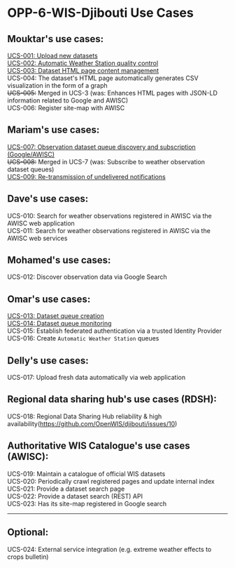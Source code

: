 # OPP-6-WIS-Djibouti Use Cases

## Mouktar's use cases:

[UCS-001: Upload new datasets](https://github.com/OpenWIS/djibouti/issues/1)  
[UCS-002: Automatic Weather Station quality control](https://github.com/OpenWIS/djibouti/issues/3)  
[UCS-003: Dataset HTML page content management](https://github.com/OpenWIS/djibouti/issues/4)  
UCS-004: The dataset's HTML page automatically generates CSV visualization in the form of a graph  
~~UCS-005:~~ Merged in UCS-3 (was: Enhances HTML pages with JSON-LD information related to Google and AWISC)  
UCS-006: Register site-map with AWISC  

## Mariam's use cases:  
[UCS-007: Observation dataset queue discovery and subscription (Google/AWISC)](https://github.com/OpenWIS/djibouti/issues/5)  
~~UCS-008:~~ Merged in UCS-7 (was: Subscribe to weather observation dataset queues)  
[UCS-009: Re-transmission of undelivered notifications](https://github.com/OpenWIS/djibouti/issues/7)  

## Dave's use cases:  
UCS-010: Search for weather observations registered in AWISC via the AWISC web application  
UCS-011: Search for weather observations registered in AWISC via the AWISC web services

## Mohamed's use cases:  
UCS-012: Discover observation data via Google Search  

## Omar's use cases:  
[UCS-013: Dataset queue creation](https://github.com/OpenWIS/djibouti/issues/8)  
[UCS-014: Dataset queue monitoring](https://github.com/OpenWIS/djibouti/issues/9)  
UCS-015: Establish federated authentication via a trusted Identity Provider  
UCS-016: Create `Automatic Weather Station` queues  

## Delly's use cases:  
UCS-017: Upload fresh data automatically via web application  

## Regional data sharing hub's use cases (RDSH):  
UCS-018: Regional Data Sharing Hub reliability & high availability(https://github.com/OpenWIS/djibouti/issues/10)  

## Authoritative WIS Catalogue's use cases (AWISC):  
UCS-019: Maintain a catalogue of official WIS datasets  
UCS-020: Periodically crawl registered pages and update internal index  
UCS-021: Provide a dataset search page  
UCS-022: Provide a dataset search (REST) API  
UCS-023: Has its site-map registered in Google search  

---

## Optional:  
UCS-024: External service integration (e.g. extreme weather effects to crops bulletin)  

